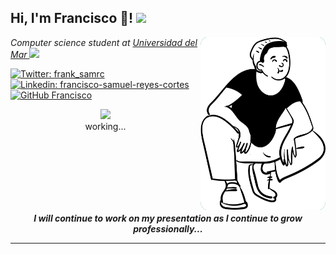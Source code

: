 
<h2> Hi, I'm Francisco 👋! <img src="https://media.giphy.com/media/mGcNjsfWAjY5AEZNw6/giphy.gif" width="50"></h2>

<img align="right" src="./assets/img_1.png" alt="Sonriendo" width="200"  style="background-color:#157a8c; border-radius: 5%"/>

<p><em>Computer science student at <a href="http://www.unb.br">Universidad del Mar </a><img src="https://media.giphy.com/media/fYSnHlufseco8Fh93Z/giphy.gif" width="30"></br>
</em></p>

[![Twitter: frank_samrc](https://img.shields.io/twitter/follow/frank_samrc?style=social)](https://twitter.com/frank_samrc)
[![Linkedin: francisco-samuel-reyes-cortes](https://img.shields.io/badge/-Francisco-blue?style=flat-square&logo=Linkedin&logoColor=white&link=https://www.linkedin.com/in/francisco-samuel-reyes-cortes-729012260/)](https://www.linkedin.com/in/francisco-samuel-reyes-cortes-729012260/)
[![GitHub Francisco](https://img.shields.io/github/followers/Frank027?label=follow&style=social)](https://github.com/Frank027)


<p align="center">
<img src="https://media.giphy.com/media/VgCDAzcKvsR6OM0uWg/giphy.gif" width="50"> <br>
working...</p>   <br><br><br><br><br><br>

<p align="center"><strong><i>I will continue to work on my presentation as I continue to grow professionally...</i></strong></p>



---